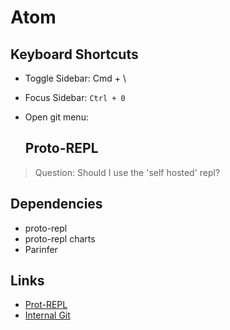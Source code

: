 # Atom

## Keyboard Shortcuts

- Toggle Sidebar: Cmd + \
- Focus Sidebar: `Ctrl + 0`
- Open git menu:

  ## Proto-REPL

> Question: Should I use the 'self hosted' repl?

## Dependencies

- proto-repl
- proto-repl charts
- Parinfer

## Links

- [Prot-REPL](https://github.com/jasongilman/proto-repl)
- [Internal Git](https://github.com/atom/github/issues/174)
